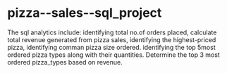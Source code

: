 # pizza--sales--sql_project
The sql analytics include: identifying total no.of orders placed, calculate total revenue generated from pizza sales, identifying the highest-priced pizza,  identifying comman pizza size ordered. identifying the top 5most ordered pizza types along with their quantities. Determine the top 3 most ordered pizza_types based on revenue.
